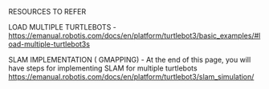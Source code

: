 RESOURCES TO REFER 

LOAD MULTIPLE TURTLEBOTS - https://emanual.robotis.com/docs/en/platform/turtlebot3/basic_examples/#load-multiple-turtlebot3s

SLAM IMPLEMENTATION ( GMAPPING) - At the end of this page, you will have steps for implementing SLAM for multiple turtlebots https://emanual.robotis.com/docs/en/platform/turtlebot3/slam_simulation/ 
